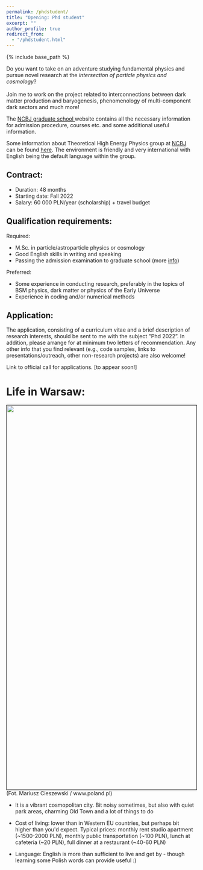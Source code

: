 ```yaml
---
permalink: /phdstudent/
title: "Opening: Phd student"
excerpt: ""
author_profile: true
redirect_from:
  - "/phdstudent.html"
---
```


{% include base_path %}

Do you want to take on an adventure studying fundamental physics and pursue novel research at the _intersection of particle physics and cosmology_? <br><br>
Join me to work on the project related to interconnections between dark matter production and baryogenesis, phenomenology of multi-component dark sectors and much more!

The <a href="https://gradschool.ncbj.gov.pl"> NCBJ graduate school </a> website contains all the necessary information for admission procedure, courses etc. and some additional useful information.

Some information about Theoretical High Energy Physics group at <a href="https://www.ncbj.gov.pl/en"> NCBJ</a> can be found <a href="https://www.ncbj.gov.pl/en/particle-theory-group"> here</a>. The environment is friendly and very international with English being the default language within the group.

Contract:
--------
* Duration: 48 months
* Starting date: Fall 2022
* Salary: 60 000 PLN/year (scholarship) +  travel budget

Qualification requirements:
--------

Required:
* M.Sc. in particle/astroparticle physics or cosmology
* Good English skills in writing and speaking
* Passing the admission examination to graduate school (more <a href="https://gradschool.ncbj.gov.pl/exam/"> info</a>)

Preferred:
* Some experience in conducting research, preferably in the topics of BSM physics, dark matter or physics of the Early Universe
* Experience in coding and/or numerical methods

Application:
--------

The application, consisting of a curriculum vitae and a brief description of research interests, should be sent to me with the subject "Phd 2022”. In addition, please arrange for at minimum two letters of recommendation. Any other info that you find relevant (e.g., code samples, links to presentations/outreach, other non-research projects) are also welcome!

Link to official call for applications. [to appear soon!]


Life in Warsaw:
======

<img src="http://ahryczuk.github.io/files/warszawa.jpg" height="1020px" width="560px" border="1px">
<br>
(Fot. Mariusz Cieszewski / www.poland.pl)


* It is a vibrant cosmopolitan city. Bit noisy sometimes, but also with quiet park areas, charming Old Town and a lot of things to do

* Cost of living: lower than in Western EU countries, but perhaps bit higher than you'd expect. Typical prices: monthly rent studio apartment (~1500-2000 PLN), monthly public transportation (~100 PLN), lunch at cafeteria (~20 PLN), full dinner at a restaurant (~40-60 PLN)

* Language: English is more than sufficient to live and get by - though learning some Polish words can provide useful :)
